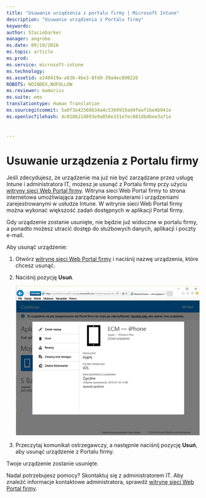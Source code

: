 ```yaml
---
title: "Usuwanie urządzenia z portalu firmy | Microsoft Intune"
description: "Usuwanie urządzenia z Portalu firmy"
keywords: 
author: Staciebarker
manager: angrobe
ms.date: 09/19/2016
ms.topic: article
ms.prod: 
ms.service: microsoft-intune
ms.technology: 
ms.assetid: e240419a-a836-4be3-8fd9-39a4ec890226
ROBOTS: NOINDEX,NOFOLLOW
ms.reviewer: mamoriss
ms.suite: ems
translationtype: Human Translation
ms.sourcegitcommit: 5a0f3e42568634a4c5369919ad4feaf1be4b941e
ms.openlocfilehash: 4c0186214893e9a056e331e7ec081dbdbee3a71e


---
```



# Usuwanie urządzenia z Portalu firmy

Jeśli zdecydujesz, że urządzenie ma już nie być zarządzane przez usługę Intune i administratora IT, możesz je usunąć z Portalu firmy przy użyciu [witryny sieci Web Portal firmy](http://portal.manage.microsoft.com). Witryna sieci Web Portal firmy to strona internetowa umożliwiająca zarządzanie komputerami i urządzeniami zarejestrowanymi w usłudze Intune. W witrynie sieci Web Portal firmy można wykonać większość zadań dostępnych w aplikacji Portal firmy.

Gdy urządzenie zostanie usunięte, nie będzie już widoczne w portalu firmy, a ponadto możesz utracić dostęp do służbowych danych, aplikacji i poczty e-mail.

Aby usunąć urządzenie:

1.  Otwórz [witrynę sieci Web Portal firmy](http://portal.manage.microsoft.com) i naciśnij nazwę urządzenia, które chcesz usunąć.

2.  Naciśnij pozycję **Usuń**.

    ![Usuwanie opcji urządzenia w witrynie sieci Web Portal firmy](./media/iwp-screen-with-all-options.png)

3. Przeczytaj komunikat ostrzegawczy, a następnie naciśnij pozycję **Usuń**, aby usunąć urządzenie z Portalu firmy.

Twoje urządzenie zostanie usunięte.

Nadal potrzebujesz pomocy? Skontaktuj się z administratorem IT. Aby znaleźć informacje kontaktowe administratora, sprawdź [witrynę sieci Web Portal firmy](http://portal.manage.microsoft.com).



<!--HONumber=Oct16_HO2-->



